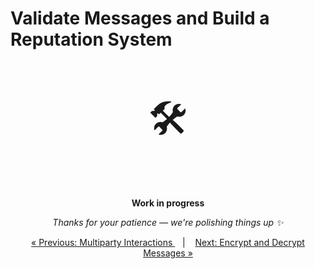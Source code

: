 # Validate Messages and Build a Reputation System


<p align="center" style="font-size: 64px;">🛠️</p>
<p align="center">
  <strong>Work in progress</strong>
</p>
<p align="center">
  <em>Thanks for your patience — we're polishing things up ✨</em>
</p>


<p align="center">
<a href="multiparty.md">&laquo; Previous: Multiparty Interactions
 </a> &nbsp;&nbsp;&nbsp;|&nbsp;&nbsp;&nbsp; <a href="encrypt_decrypt.md">Next: Encrypt and Decrypt Messages &raquo;</a>
</p>
